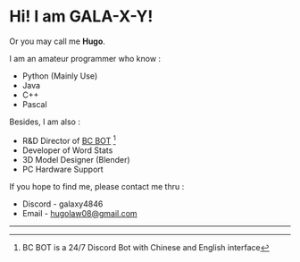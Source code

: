 # Hi! I am GALA-X-Y! 
Or you may call me **Hugo**.  

I am an amateur programmer who know :

- Python (Mainly Use)
- Java
- C++
- Pascal

Besides, I am also :
- R&D Director of [BC BOT](https://discord.gg/nTxrYyUAQu) [^1]
- Developer of Word Stats
- 3D Model Designer (Blender)
- PC Hardware Support

If you hope to find me, please contact me thru :
- Discord \- galaxy4846
- Email \- hugolaw08@gmail.com

***
[^1]: BC BOT is a 24/7 Discord Bot with Chinese and English interface
<!---
GALA-X-Y/GALA-X-Y is a ✨ special ✨ repository because its `README.md` (this file) appears on your GitHub profile.
You can click the Preview link to take a look at your changes.
--->
